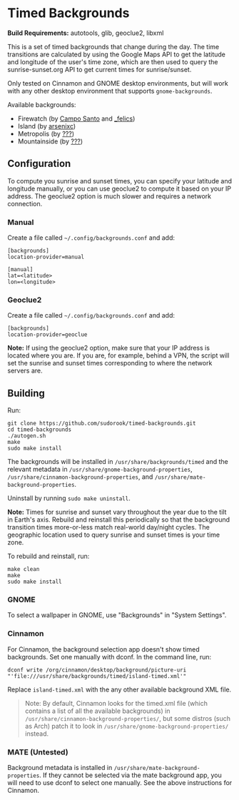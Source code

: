 # Timed Backgrounds

**Build Requirements:** autotools, glib, geoclue2, libxml

This is a set of timed backgrounds that change during the day. The time
transitions are calculated by using the Google Maps API to get the latitude and
longitude of the user's time zone, which are then used to query the
sunrise-sunset.org API to get current times for sunrise/sunset. 

Only tested on Cinnamon and GNOME desktop environments, but will work with any
other desktop environment that supports `gnome-backgrounds`.

Available backgrounds:
 * Firewatch (by [Campo Santo](https://blog.camposanto.com/post/138965082204/firewatch-launch-wallpaper-when-we-redid-the) and [\_felics](https://www.reddit.com/r/Firewatch/comments/458ohf/i_made_a_night_version_of_the_launch_wallpaper/))
 * Island (by [arsenixc](https://arsenixc.deviantart.com/gallery/))
 * Metropolis (by [???](https://imgur.com/a/JH7RJ#2))
 * Mountainside (by [???](https://imgur.com/a/vqb7Q))


## Configuration

To compute you sunrise and sunset times, you can specify your latitude and
longitude manually, or you can use geoclue2 to compute it based on your IP
address. The geoclue2 option is much slower and requires a network connection.

### Manual

Create a file called `~/.config/backgrounds.conf` and add:

```
[backgrounds]
location-provider=manual

[manual]
lat=<latitude>
lon=<longitude>
```

### Geoclue2

Create a file called `~/.config/backgrounds.conf` and add:

```
[backgrounds]
location-provider=geoclue
```

**Note:** If using the geoclue2 option, make sure that your IP address is
located where you are. If you are, for example, behind a VPN, the script will
set the sunrise and sunset times corresponding to where the network servers
are.

## Building

Run:
```
git clone https://github.com/sudorook/timed-backgrounds.git
cd timed-backgrounds
./autogen.sh
make
sudo make install
```

The backgrounds will be installed in `/usr/share/backgrounds/timed` and the
relevant metadata in `/usr/share/gnome-background-properties`,
`/usr/share/cinnamon-background-properties`, and
`/usr/share/mate-background-properties`.

Uninstall by running `sudo make uninstall`.

**Note:** Times for sunrise and sunset vary throughout the year due to the tilt
in Earth's axis. Rebuild and reinstall this periodically so that the background
transition times more-or-less match real-world day/night cycles. The geographic
location used to query sunrise and sunset times is your time zone.

To rebuild and reinstall, run:
```
make clean
make
sudo make install
```


### GNOME

To select a wallpaper in GNOME, use "Backgrounds" in "System Settings".


### Cinnamon

For Cinnamon, the background selection app doesn't show timed backgrounds. Set
one manually with dconf. In the command line, run:

```
dconf write /org/cinnamon/desktop/background/picture-uri "'file:///usr/share/backgrounds/timed/island-timed.xml'"
```

Replace `island-timed.xml` with the any other available background XML file.

> Note: By default, Cinnamon looks for the timed.xml file (which contains a
> list of all the available backgrounds) in
> `/usr/share/cinnamon-background-properties/`, but some distros (such as Arch)
> patch it to look in `/usr/share/gnome-background-properties/` instead.


### MATE (Untested)

Background metadata is installed in `/usr/share/mate-background-properties`. If
they cannot be selected via the mate background app, you will need to use dconf
to select one manually. See the above instructions for Cinnamon.
